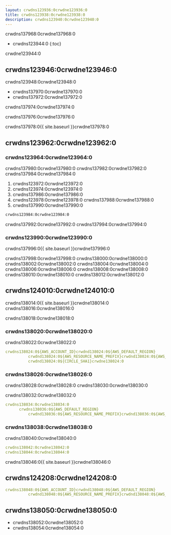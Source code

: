 ```yaml
---
layout: crwdns123936:0crwdne123936:0
title: crwdns123938:0crwdne123938:0
description: crwdns123940:0crwdne123940:0
---
```

crwdns137968:0crwdne137968:0

- crwdns123944:0
{:toc}

crwdne123944:0

## crwdns123946:0crwdne123946:0

crwdns123948:0crwdne123948:0

- crwdns137970:0crwdne137970:0
- crwdns137972:0crwdne137972:0

crwdns137974:0crwdne137974:0

crwdns137976:0crwdne137976:0

crwdns137978:0{{ site.baseurl }}crwdne137978:0

## crwdns123962:0crwdne123962:0

### crwdns123964:0crwdne123964:0

crwdns137980:0crwdne137980:0 crwdns137982:0crwdne137982:0 crwdns137984:0crwdne137984:0

1. crwdns123972:0crwdne123972:0
2. crwdns123974:0crwdne123974:0
3. crwdns137986:0crwdne137986:0
4. crwdns123978:0crwdne123978:0 crwdns137988:0crwdne137988:0
5. crwdns137990:0crwdne137990:0

```bash
crwdns123984:0crwdne123984:0
```

crwdns137992:0crwdne137992:0 crwdns137994:0crwdne137994:0

### crwdns123990:0crwdne123990:0

crwdns137996:0{{ site.baseurl }}crwdne137996:0

crwdns137998:0crwdne137998:0 crwdns138000:0crwdne138000:0 crwdns138002:0crwdne138002:0 crwdns138004:0crwdne138004:0 crwdns138006:0crwdne138006:0 crwdns138008:0crwdne138008:0 crwdns138010:0crwdne138010:0 crwdns138012:0crwdne138012:0

## crwdns124010:0crwdne124010:0

crwdns138014:0{{ site.baseurl }}crwdne138014:0 crwdns138016:0crwdne138016:0

crwdns138018:0crwdne138018:0

### crwdns138020:0crwdne138020:0

crwdns138022:0crwdne138022:0

```yaml
crwdns138024:0${AWS_ACCOUNT_ID}crwdnd138024:0${AWS_DEFAULT_REGION}
          crwdnd138024:0${AWS_RESOURCE_NAME_PREFIX}crwdnd138024:0${AWS_DEFAULT_REGION}
          crwdnd138024:0${CIRCLE_SHA1}crwdne138024:0
```

### crwdns138026:0crwdne138026:0

crwdns138028:0crwdne138028:0 crwdns138030:0crwdne138030:0

crwdns138032:0crwdne138032:0

```yaml
crwdns138034:0crwdne138034:0
      crwdns138036:0${AWS_DEFAULT_REGION}
          crwdnd138036:0${AWS_RESOURCE_NAME_PREFIX}crwdnd138036:0${AWS_RESOURCE_NAME_PREFIX}crwdnd138036:0${AWS_RESOURCE_NAME_PREFIX}crwdnd138036:0${CIRCLE_SHA1}crwdne138036:0
```

### crwdns138038:0crwdne138038:0

crwdns138040:0crwdne138040:0

```yaml
crwdns138042:0crwdne138042:0
crwdns138044:0crwdne138044:0
```

crwdns138046:0{{ site.baseurl }}crwdne138046:0

## crwdns124208:0crwdne124208:0

```yaml
crwdns138048:0${AWS_ACCOUNT_ID}crwdnd138048:0${AWS_DEFAULT_REGION}
          crwdnd138048:0${AWS_RESOURCE_NAME_PREFIX}crwdnd138048:0${AWS_DEFAULT_REGION}crwdnd138048:0${CIRCLE_SHA1}crwdnd138048:0${AWS_DEFAULT_REGION}crwdnd138048:0${AWS_RESOURCE_NAME_PREFIX}crwdnd138048:0${AWS_RESOURCE_NAME_PREFIX}crwdnd138048:0${AWS_RESOURCE_NAME_PREFIX}crwdnd138048:0${CIRCLE_SHA1}crwdne138048:0
```

## crwdns138050:0crwdne138050:0

- crwdns138052:0crwdne138052:0
- crwdns138054:0crwdne138054:0